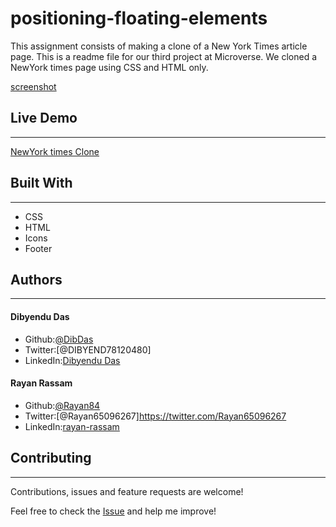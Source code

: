 # positioning-floating-elements
This assignment consists of making a clone of a New York Times article page.
This is a readme file for our third project at Microverse. We cloned a NewYork times page using CSS and HTML only.

[screenshot](./images/clone.png)

## Live Demo
---
[NewYork times Clone](https://silly-turing-a1e999.netlify.app)

## Built With
---
* CSS
* HTML
* Icons
* Footer

## Authors
---
#### Dibyendu Das
* Github:[@DibDas](https://github.com/dibdas)
* Twitter:[@DIBYEND78120480]
* LinkedIn:[Dibyendu Das](https://www.linkedin.com/in/dibyendu-das-b5967a1b1/)

#### Rayan Rassam
* Github:[@Rayan84](https://github.com/Rayan84)
* Twitter:[@Rayan65096267]https://twitter.com/Rayan65096267
* LinkedIn:[rayan-rassam](https://www.linkedin.com/in/rayan-rassam-18a0a426/)

## Contributing
---
Contributions, issues and feature requests are welcome!

Feel free to check the [Issue](https://github.com/dibdas/newyork-times-clone/issues/1) and help me improve!